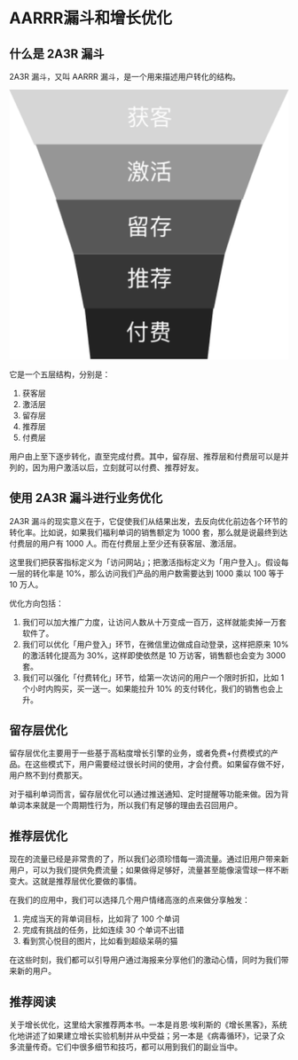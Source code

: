 # AARRR漏斗和增长优化


## 什么是 2A3R 漏斗

2A3R 漏斗，又叫 AARRR 漏斗，是一个用来描述用户转化的结构。

![picture 42](images/50235337647e114f8f3cbcbd57e52728ff49ed4c5875dabd31f9d5c13c50361e.png)  

它是一个五层结构，分别是：

1. 获客层
1. 激活层
1. 留存层
1. 推荐层
1. 付费层

用户由上至下逐步转化，直至完成付费。其中，留存层、推荐层和付费层可以是并列的，因为用户激活以后，立刻就可以付费、推荐好友。

## 使用 2A3R 漏斗进行业务优化

2A3R 漏斗的现实意义在于，它促使我们从结果出发，去反向优化前边各个环节的转化率。比如说，如果我们福利单词的销售额定为 1000 套，那么就是说最终到达付费层的用户有 1000 人。而在付费层上至少还有获客层、激活层。

这里我们把获客指标定义为「访问网站」；把激活指标定义为「用户登入」。假设每一层的转化率是 10%，那么访问我们产品的用户数需要达到 1000 乘以 100 等于 10 万人。

优化方向包括：

1. 我们可以加大推广力度，让访问人数从十万变成一百万，这样就能卖掉一万套软件了。
1. 我们可以优化「用户登入」环节，在微信里边做成自动登录，这样把原来 10% 的激活转化提高为 30%，这样即使依然是 10 万访客，销售额也会变为 3000 套。
1. 我们可以强化「付费转化」环节，给第一次访问的用户一个限时折扣，比如 1 个小时内购买，买一送一。如果能拉升 10% 的支付转化，我们的销售也会上升。

## 留存层优化

留存层优化主要用于一些基于高粘度增长引擎的业务，或者免费+付费模式的产品。在这些模式下，用户需要经过很长时间的使用，才会付费。如果留存做不好，用户熬不到付费那天。

对于福利单词而言，留存层优化可以通过推送通知、定时提醒等功能来做。因为背单词本来就是一个周期性行为，所以我们有足够的理由去召回用户。

## 推荐层优化

现在的流量已经是非常贵的了，所以我们必须珍惜每一滴流量。通过旧用户带来新用户，可以为我们提供免费流量；如果做得足够好，流量甚至能像滚雪球一样不断变大。这就是推荐层优化要做的事情。

在我们的应用中，我们可以选择几个用户情绪高涨的点来做分享触发：

1. 完成当天的背单词目标，比如背了 100 个单词
1. 完成有挑战的任务，比如连续 30 个单词不出错
1. 看到赏心悦目的图片，比如看到超级呆萌的猫

在这些时刻，我们都可以引导用户通过海报来分享他们的激动心情，同时为我们带来新的用户。

## 推荐阅读

关于增长优化，这里给大家推荐两本书。一本是肖恩·埃利斯的《增长黑客》，系统化地讲述了如果建立增长实验机制并从中受益；另一本是《病毒循环》，记录了众多流量传奇。它们中很多细节和技巧，都可以用到我们的副业当中。